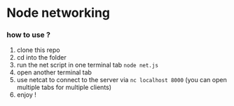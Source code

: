 # Node networking
### how to use ?

1. clone this repo
2. cd into the folder
3. run the net script in one terminal tab `node net.js`
4. open another terminal tab
5. use netcat to connect to the server via `nc localhost 8000` (you can open multiple tabs for multiple clients)
6. enjoy !